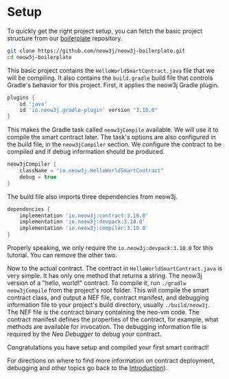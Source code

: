 # Setup

To quickly get the right project setup, you can fetch the basic project structure from our
[boilerplate](https://github.com/neow3j/neow3j-boilerplate) repository. 

```bash
git clone https://github.com/neow3j/neow3j-boilerplate.git
cd neow3j-boilerplate
```

This basic project contains the `HelloWorldSmartContract.java` file that we will be compiling.
It also contains the `build.gradle` build file that controls Gradle's behavior for this project. 
First, it applies the neow3j Gradle plugin.

```groovy
plugins {
    id 'java'
    id 'io.neow3j.gradle-plugin' version "3.10.0"
}
```

This makes the Gradle task called `neow3jCompile` available. We will use it to compile the smart
contract later. The task's options are also configured in the build file, in the `neow3jCompiler`
section. We configure the contract to be compiled and if debug information should be produced.

```groovy
neow3jCompiler {
    className = "io.neow3j.HelloWorldSmartContract"
    debug = true
}
```

The build file also imports three dependencies from neow3j. 

```groovy
dependencies {
    implementation 'io.neow3j:contract:3.10.0'
    implementation 'io.neow3j:devpack:3.10.0'
    implementation 'io.neow3j:compiler:3.10.0'
}
```

Properly speaking, we only require the `io.neow3j:devpack:3.10.0` for this tutorial. You can
remove the other two.

Now to the actual contract. The contract in `HelloWorldSmartContract.java` is very simple. It has
only one method that returns a string. The neow3j version of a "hello, world!" contract. To
compile it, run `./gradlw neow3jCompile` from the project's root folder. This will compile the
smart contract class, and output a NEF file, contract manifest, and debugging information file to
your project's build directory, usually `./build/neow3j`.  
The NEF file is the contract binary containing the neo-vm code. The contract manifest defines the
properties of the contract, for example, what methods are available for invocation. The debugging
information file is required by the *Neo Debugger* to debug your contract. 

Congratulations you have setup and compiled your first smart contract!

For directions on where to find more information on contract deployment, debugging and other topics
go back to the [Introduction](smart_contract_development/introduction.md#introduction)).
